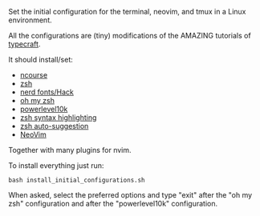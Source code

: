 Set the initial configuration for the terminal, neovim, and tmux in a Linux environment.

All the configurations are (tiny) modifications of the AMAZING tutorials of [typecraft](https://www.youtube.com/@typecraft_dev).

It should install/set:
- [ncourse](https://ftp.gnu.org/gnu/ncurses/)
- [zsh](https://sourceforge.net/projects/zsh/)
- [nerd fonts/Hack](https://www.nerdfonts.com/font-downloads)
- [oh my zsh](https://github.com/ohmyzsh/ohmyzsh)
- [powerlevel10k](https://github.com/romkatv/powerlevel10k)
- [zsh syntax highlighting](https://github.com/zsh-users/zsh-syntax-highlighting)
- [zsh auto-suggestion](https://github.com/zsh-users/zsh-autosuggestions)
- [NeoVim](https://github.com/neovim/neovim)

Together with many plugins for nvim.

To install everything just run:

```bash install_initial_configurations.sh```

When asked, select the preferred options and type "exit" after the "oh my zsh" configuration and after the "powerlevel10k" configuration.
